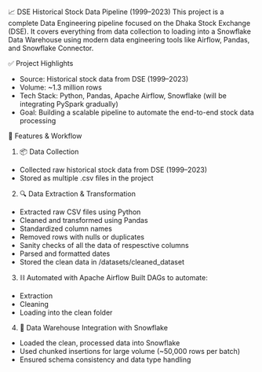 📈 DSE Historical Stock Data Pipeline (1999–2023)
This project is a complete Data Engineering pipeline focused on the Dhaka Stock Exchange (DSE). It covers everything from data collection to loading into a Snowflake Data Warehouse using modern data engineering tools like Airflow, Pandas, and Snowflake Connector.

✅ Project Highlights

* Source: Historical stock data from DSE (1999–2023)
* Volume: ~1.3 million rows
* Tech Stack: Python, Pandas, Apache Airflow, Snowflake (will be integrating PySpark gradually)
* Goal: Building a scalable pipeline to automate the end-to-end stock data processing

🚀 Features & Workflow
1. 📦 Data Collection
* Collected raw historical stock data from DSE (1999–2023)
* Stored as multiple .csv files in the project

2. 🔍 Data Extraction & Transformation
* Extracted raw CSV files using Python
* Cleaned and transformed using Pandas
* Standardized column names
* Removed rows with nulls or duplicates
* Sanity checks of all the data of respesctive columns 
* Parsed and formatted dates
* Stored the clean data in /datasets/cleaned_dataset

3. ⛓ Automated with Apache Airflow
Built DAGs to automate:
* Extraction
* Cleaning
* Loading into the clean folder

4. 🧊 Data Warehouse Integration with Snowflake
* Loaded the clean, processed data into Snowflake
* Used chunked insertions for large volume (~50,000 rows per batch)
* Ensured schema consistency and data type handling
